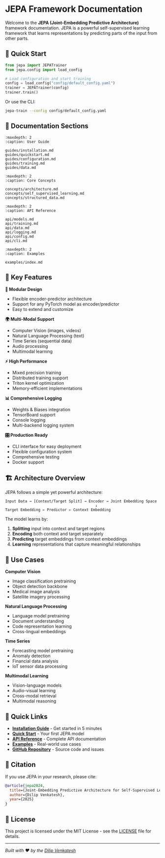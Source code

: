 # JEPA Framework Documentation

Welcome to the **JEPA (Joint-Embedding Predictive Architecture)** framework documentation. JEPA is a powerful self-supervised learning framework that learns representations by predicting parts of the input from other parts.

## 🚀 Quick Start

```python
from jepa import JEPATrainer
from jepa.config import load_config

# Load configuration and start training
config = load_config("config/default_config.yaml")
trainer = JEPATrainer(config)
trainer.train()
```

Or use the CLI:

```bash
jepa-train --config config/default_config.yaml
```

## 📖 Documentation Sections

```{toctree}
:maxdepth: 2
:caption: User Guide

guides/installation.md
guides/quickstart.md
guides/configuration.md
guides/training.md
guides/data.md
```

```{toctree}
:maxdepth: 2
:caption: Core Concepts

concepts/architecture.md
concepts/self_supervised_learning.md
concepts/structured_data.md
```

```{toctree}
:maxdepth: 2
:caption: API Reference

api/models.md
api/training.md
api/data.md
api/logging.md
api/config.md
api/cli.md
```

```{toctree}
:maxdepth: 2
:caption: Examples

examples/index.md
```

## 🎯 Key Features

**🔧 Modular Design**
- Flexible encoder-predictor architecture
- Support for any PyTorch model as encoder/predictor
- Easy to extend and customize

**🌍 Multi-Modal Support**
- Computer Vision (images, videos)
- Natural Language Processing (text)
- Time Series (sequential data)
- Audio processing
- Multimodal learning

**⚡ High Performance**
- Mixed precision training
- Distributed training support
- Triton kernel optimization
- Memory-efficient implementations

**📊 Comprehensive Logging**
- Weights & Biases integration
- TensorBoard support
- Console logging
- Multi-backend logging system

**🎛️ Production Ready**
- CLI interface for easy deployment
- Flexible configuration system
- Comprehensive testing
- Docker support

## 🏗️ Architecture Overview

JEPA follows a simple yet powerful architecture:

```
Input Data → [Context/Target Split] → Encoder → Joint Embedding Space
                                         ↓
Target Embedding ← Predictor ← Context Embedding
```

The model learns by:
1. **Splitting** input into context and target regions
2. **Encoding** both context and target separately
3. **Predicting** target embeddings from context embeddings
4. **Learning** representations that capture meaningful relationships

## 🎨 Use Cases

**Computer Vision**
- Image classification pretraining
- Object detection backbone
- Medical image analysis
- Satellite imagery processing

**Natural Language Processing**
- Language model pretraining
- Document understanding
- Code representation learning
- Cross-lingual embeddings

**Time Series**
- Forecasting model pretraining
- Anomaly detection
- Financial data analysis
- IoT sensor data processing

**Multimodal Learning**
- Vision-language models
- Audio-visual learning
- Cross-modal retrieval
- Multimodal reasoning

## 🔗 Quick Links

- **[Installation Guide](guides/installation.md)** - Get started in 5 minutes
- **[Quick Start](guides/quickstart.md)** - Your first JEPA model
- **[API Reference](api/models.md)** - Complete API documentation
- **[Examples](examples/index.md)** - Real-world use cases
- **[GitHub Repository](https://github.com/dipsivenkatesh/jepa)** - Source code and issues

## 📄 Citation

If you use JEPA in your research, please cite:

```bibtex
@article{jepa2024,
  title={Joint-Embedding Predictive Architecture for Self-Supervised Learning},
  author={Dilip Venkatesh},
  year={2025}
}
```

## 📝 License

This project is licensed under the MIT License - see the [LICENSE](https://github.com/dipsivenkatesh/jepa/blob/main/LICENSE) file for details.

---

*Built with ❤️ by the [Dilip Venkatesh](https://dipsivenkatesh.github.io/)*
